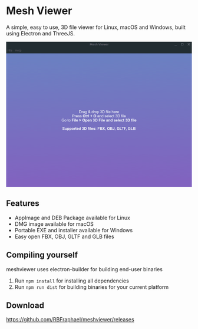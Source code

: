 # Mesh Viewer
A simple, easy to use, 3D file viewer for Linux, macOS and Windows, built using Electron and ThreeJS.

![Meshviewer Preview](https://raw.githubusercontent.com/RBFraphael/meshviewer/master/preview.gif)

## Features
- AppImage and DEB Package available for Linux
- DMG image available for macOS
- Portable EXE and installer available for Windows
- Easy open FBX, OBJ, GLTF and GLB files

## Compiling yourself
meshviewer uses electron-builder for building end-user binaries
1. Run ```npm install``` for installing all dependencies
2. Run ```npm run dist``` for building binaries for your current platform

## Download
https://github.com/RBFraphael/meshviewer/releases
